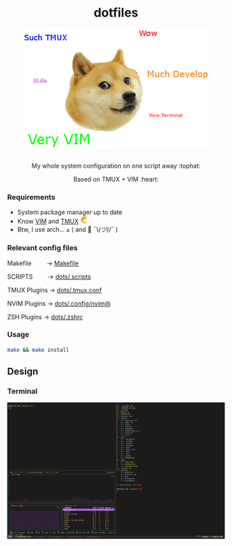 <h1 align="center">dotfiles</h1>

<div align="center">
  <img src="./imgs/logo.png" />
</div>

<br>

<div align="center">
  <p>My whole system configuration on one script away :tophat:</p>

  <p>Based on TMUX + VIM :heart:</p>
</div>

### Requirements

- System package manager up to date
- Know [VIM](https://www.vim.org/) and [TMUX](https://github.com/tmux/tmux/wiki) <img height="18px" width="18px" src="./imgs/pacman.png" />
- Btw, I use arch... ⩓ ( and   ¯\\_(ツ)_/¯ )

### Relevant config files

Makefile &nbsp; &nbsp; &nbsp; &nbsp; -> [Makefile](/Makefile)

SCRIPTS &nbsp; &nbsp; &nbsp; &nbsp; -> [dots/.scripts](/dots/.scripts)

TMUX Plugins -> [dots/.tmux.conf](/dots/.tmux.conf)

NVIM Plugins -> [dots/.config/nvim@](https://github.com/cabaalexander/nvim/blob/master/settings/pluginmanager.vim)

ZSH Plugins -> [dots/.zshrc](/dots/.zshrc)

### Usage

```bash
make && make install
```

## Design

### Terminal
![Terminal](./imgs/terminal.png)

